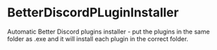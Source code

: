 # BetterDiscordPLuginInstaller
Automatic Better Discord plugins installer - put the plugins in the same folder as .exe and it will install each plugin in the correct folder. 
